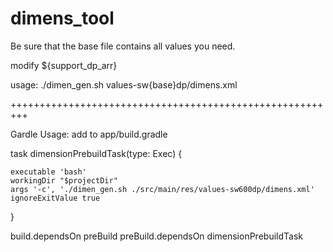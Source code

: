 # dimens_tool

Be sure  that the base file contains all values you need.

modify ${support_dp_arr}

usage: ./dimen_gen.sh values-sw{base}dp/dimens.xml 

+++++++++++++++++++++++++++++++++++++++++++++++++++++++++

Gardle Usage:
add to app/build.gradle

task dimensionPrebuildTask(type: Exec) {

    executable 'bash'
    workingDir "$projectDir"
    args '-c', './dimen_gen.sh ./src/main/res/values-sw600dp/dimens.xml'
    ignoreExitValue true
}

build.dependsOn preBuild
preBuild.dependsOn dimensionPrebuildTask

